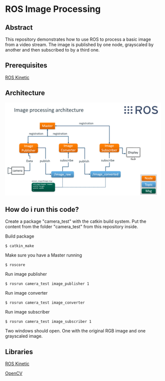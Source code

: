 # ROS Image Processing

## Abstract
This repository demonstrates how to use ROS to process a basic image from a video stream. The image is published by one node, grayscaled by another and then subscribed to by a third one.

## Prerequisites
[ROS Kinetic](http://wiki.ros.org/kinetic/Installation)

## Architecture
<p align="center">
	<img src="img/architecture.png" width="800">
</p>

## How do i run this code?
Create a package "camera_test" with the catkin build system. Put the content from the folder "camera_test" from this repository inside.

Build package
```
$ catkin_make
```

Make sure you have a Master running
```
$ roscore
```

Run image publisher
```
$ rosrun camera_test image_publisher 1
```

Run image converter
```
$ rosrun camera_test image_converter
```

Run image subscriber
```
$ rosrun camera_test image_subscriber 1
```

Two windows should open. One with the original RGB image and one grayscaled image.

## Libraries
[ROS Kinetic](http://wiki.ros.org/kinetic)

[OpenCV](https://opencv.org/)
